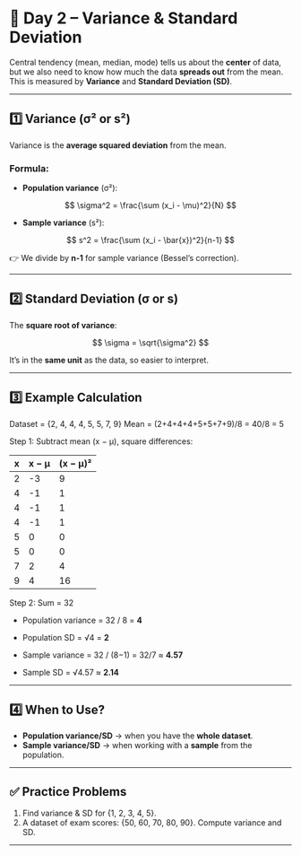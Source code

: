 # 📘 Day 2 – Variance & Standard Deviation

Central tendency (mean, median, mode) tells us about the **center** of data,
but we also need to know how much the data **spreads out** from the mean.
This is measured by **Variance** and **Standard Deviation (SD)**.

---

## 1️⃣ Variance (σ² or s²)

Variance is the **average squared deviation** from the mean.

### Formula:

* **Population variance** (σ²):

$$
\sigma^2 = \frac{\sum (x_i - \mu)^2}{N}
$$

* **Sample variance** (s²):

$$
s^2 = \frac{\sum (x_i - \bar{x})^2}{n-1}
$$

👉 We divide by **n-1** for sample variance (Bessel’s correction).

---

## 2️⃣ Standard Deviation (σ or s)

The **square root of variance**:

$$
\sigma = \sqrt{\sigma^2}
$$

It’s in the **same unit** as the data, so easier to interpret.

---

## 3️⃣ Example Calculation

Dataset = {2, 4, 4, 4, 5, 5, 7, 9}
Mean = (2+4+4+4+5+5+7+9)/8 = 40/8 = 5

Step 1: Subtract mean (x − μ), square differences:

| x | x − μ | (x − μ)² |
| - | ----- | -------- |
| 2 | -3    | 9        |
| 4 | -1    | 1        |
| 4 | -1    | 1        |
| 4 | -1    | 1        |
| 5 | 0     | 0        |
| 5 | 0     | 0        |
| 7 | 2     | 4        |
| 9 | 4     | 16       |

Step 2: Sum = 32

* Population variance = 32 / 8 = **4**

* Population SD = √4 = **2**

* Sample variance = 32 / (8−1) = 32/7 ≈ **4.57**

* Sample SD = √4.57 ≈ **2.14**

---

## 4️⃣ When to Use?

* **Population variance/SD** → when you have the **whole dataset**.
* **Sample variance/SD** → when working with a **sample** from the population.

---

## ✅ Practice Problems

1. Find variance & SD for {1, 2, 3, 4, 5}.
2. A dataset of exam scores: {50, 60, 70, 80, 90}. Compute variance and SD.

---
